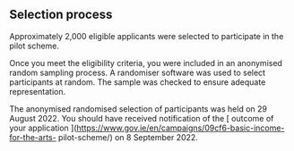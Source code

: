 ##  Selection process

Approximately 2,000 eligible applicants were selected to participate in the
pilot scheme.

Once you meet the eligibility criteria, you were included in an anonymised
random sampling process. A randomiser software was used to select participants
at random. The sample was checked to ensure adequate representation.

The anonymised randomised selection of participants was held on 29 August
2022. You should have received notification of the [ outcome of your
application ](https://www.gov.ie/en/campaigns/09cf6-basic-income-for-the-arts-
pilot-scheme/) on 8 September 2022.
